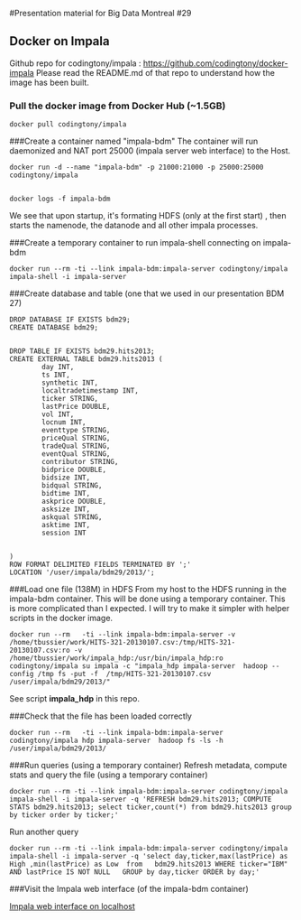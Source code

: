 ﻿#Presentation material for Big Data Montreal #29
## Docker on Impala
Github repo for codingtony/impala : https://github.com/codingtony/docker-impala
Please read the README.md of that repo to understand how the image has been built.

### Pull the docker image from Docker Hub (~1.5GB)
```
docker pull codingtony/impala
```

###Create a container named "impala-bdm"
The container will run daemonized and NAT port 25000 (impala server web interface) to the Host.
```
docker run -d --name "impala-bdm" -p 21000:21000 -p 25000:25000 codingtony/impala


docker logs -f impala-bdm
```

We see that upon startup, it's formating HDFS (only at the first start) , then starts the namenode, the datanode and all other impala processes.


###Create a temporary container to run impala-shell connecting on impala-bdm
```
docker run --rm -ti --link impala-bdm:impala-server codingtony/impala impala-shell -i impala-server
```

###Create database and table  (one that we used in our presentation BDM 27)

```
DROP DATABASE IF EXISTS bdm29;
CREATE DATABASE bdm29;


DROP TABLE IF EXISTS bdm29.hits2013;
CREATE EXTERNAL TABLE bdm29.hits2013 (
        day INT,
        ts INT,
        synthetic INT,
        localtradetimestamp INT,
        ticker STRING,
        lastPrice DOUBLE,
        vol INT,
        locnum INT,
        eventtype STRING,
        priceQual STRING,
        tradeQual STRING,
        eventQual STRING,
        contributor STRING,
        bidprice DOUBLE,
        bidsize INT,
        bidqual STRING,
        bidtime INT,
        askprice DOUBLE,
        asksize INT,
        askqual STRING,
        asktime INT,
        session INT


) 
ROW FORMAT DELIMITED FIELDS TERMINATED BY ';'
LOCATION '/user/impala/bdm29/2013/';
```


###Load one file (138M) in HDFS
From my host to the HDFS running in the impala-bdm container.
This will be done using a temporary container. This is more complicated than I expected. I will try to make it simpler with helper scripts in the docker image.

```
docker run --rm   -ti --link impala-bdm:impala-server -v /home/tbussier/work/HITS-321-20130107.csv:/tmp/HITS-321-20130107.csv:ro -v /home/tbussier/work/impala_hdp:/usr/bin/impala_hdp:ro codingtony/impala su impala -c "impala_hdp impala-server  hadoop --config /tmp fs -put -f  /tmp/HITS-321-20130107.csv /user/impala/bdm29/2013/"
```
See script **impala_hdp** in this repo.

###Check that the file has been loaded correctly
```
docker run --rm   -ti --link impala-bdm:impala-server codingtony/impala hdp impala-server  hadoop fs -ls -h /user/impala/bdm29/2013/
```

###Run queries (using a temporary container)
Refresh metadata, compute stats and query the file (using a temporary container)
```
docker run --rm -ti --link impala-bdm:impala-server codingtony/impala impala-shell -i impala-server -q 'REFRESH bdm29.hits2013; COMPUTE STATS bdm29.hits2013; select ticker,count(*) from bdm29.hits2013 group by ticker order by ticker;'
```

Run another query 
```
docker run --rm -ti --link impala-bdm:impala-server codingtony/impala impala-shell -i impala-server -q 'select day,ticker,max(lastPrice) as High ,min(lastPrice) as Low  from   bdm29.hits2013 WHERE ticker="IBM" AND lastPrice IS NOT NULL   GROUP by day,ticker ORDER by day;'
```


###Visit the Impala web interface (of the impala-bdm container)

[Impala web interface on localhost](http://localhost:25000/queries)
